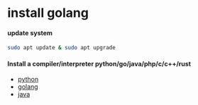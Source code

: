 # install golang

#### update system

```bash
sudo apt update & sudo apt upgrade
```

#### Install a compiler/interpreter python/go/java/php/c/c++/rust

- [python](https://phoenixnap.com/kb/how-to-install-python-3-ubuntu)
- [golang](https://go.dev/doc/install)
- [java](https://help.reg.ru/support/servery-vps/oblachnyye-servery/ustanovka-programmnogo-obespecheniya/kak-ustanovit-java-na-ubuntu#3)

